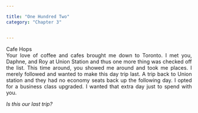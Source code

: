 ```yaml
---

title: "One Hundred Two"
category: "Chapter 3"


---
```

<style>
body {
text-align: justify}
</style>

Cafe Hops
<br>
Your love of coffee and cafes brought me down to Toronto. I met you, Daphne, and Roy at Union Station and thus one more thing was checked off the list. This time around, you showed me around and took me places. I merely followed and wanted to make this day trip last. A trip back to Union station and they had no economy seats back up the following day. I opted for a business class upgraded. I wanted that extra day just to spend with you. 
<br>


*Is this our last trip?*